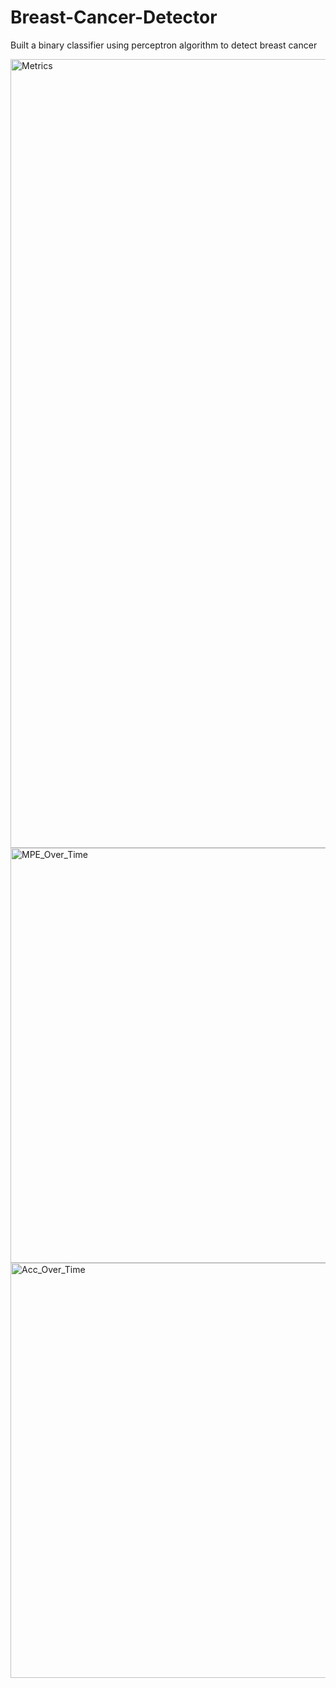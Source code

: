 # Breast-Cancer-Detector

Built a binary classifier using perceptron algorithm to detect breast cancer

<img width="1262" alt="Metrics" src="https://user-images.githubusercontent.com/87667562/224467754-2b440d32-9366-4b21-91b4-b4f0e68e0db4.png">
<img width="664" alt="MPE_Over_Time" src="https://user-images.githubusercontent.com/87667562/224467755-9dbf610f-e62f-4276-8c50-a8948875fc58.png">
<img width="664" alt="Acc_Over_Time" src="https://user-images.githubusercontent.com/87667562/224467756-dcbcd82c-af83-44d9-b44b-3deecf69b4ca.png">

